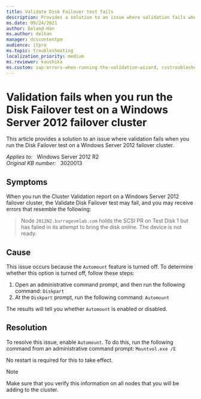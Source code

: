 ```yaml
---
title: Validate Disk Failover test fails
description: Provides a solution to an issue where validation fails when you run the Disk Failover test on a Windows Server 2012 failover cluster.
ms.date: 09/24/2021
author: Deland-Han
ms.author: delhan
manager: dcscontentpm
audience: itpro
ms.topic: troubleshooting
localization_priority: medium
ms.reviewer: kaushika
ms.custom: sap:errors-when-running-the-validation-wizard, csstroubleshoot
---
```

# Validation fails when you run the Disk Failover test on a Windows Server 2012 failover cluster

This article provides a solution to an issue where validation fails when you run the Disk Failover test on a Windows Server 2012 failover cluster.

_Applies to:_ &nbsp; Windows Server 2012 R2  
_Original KB number:_ &nbsp; 3020013

## Symptoms

When you run the Cluster Validation report on a Windows Server 2012 failover cluster, the Validate Disk Failover test may fail, and you may receive errors that resemble the following:

> Node `2012N2.burragevmlab.com` holds the SCSI PR on Test Disk 1 but has failed in its attempt to bring the disk online. The device is not ready.

## Cause

This issue occurs because the `Automount` feature is turned off. To determine whether this option is turned off, follow these steps:

1. Open an administrative command prompt, and then run the following command: `Diskpart`
2. At the `Diskpart` prompt, run the following command: `Automount`

The results will tell you whether `Automount` is enabled or disabled.

## Resolution

To resolve this issue, enable `Automount`. To do this, run the following command from an administrative command prompt: `Mountvol.exe /E`

No restart is required for this to take effect.

> [!NOTE]
> Make sure that you verify this information on all nodes that you will be adding to the cluster.
